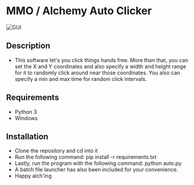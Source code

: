 # MMO / Alchemy Auto Clicker
![GUI](https://i.imgur.com/4dwJypI.png "GUI")

## Description
* This software let's you click things hands free. More than that, you can set the X and Y coordinates and also specify a width and height range for it to randomly click around near those coordinates. You also can specify a min and max time for random click intervals.

## Requirements
* Python 3
* Windows

## Installation
* Clone the repository and cd into it
* Run the following command:
    pip install -r requirements.txt
* Lastly, run the program with the following command:
    python auto.py
* A batch file launcher has also been included for your convenience. 
* Happy alch'ing




